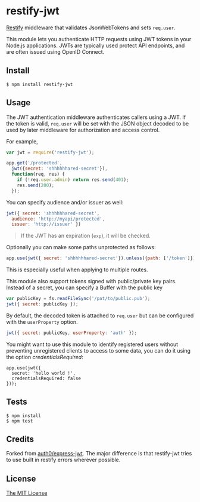 # restify-jwt

[Restify](http://mcavage.me/node-restify/) middleware that validates JsonWebTokens and sets `req.user`.

This module lets you authenticate HTTP requests using JWT tokens in your Node.js
applications.  JWTs are typically used protect API endpoints, and are
often issued using OpenID Connect.

## Install

    $ npm install restify-jwt

## Usage

The JWT authentication middleware authenticates callers using a JWT.
If the token is valid, `req.user` will be set with the JSON object decoded
to be used by later middleware for authorization and access control.

For example,

```javascript
var jwt = require('restify-jwt');

app.get('/protected',
  jwt({secret: 'shhhhhhared-secret'}),
  function(req, res) {
    if (!req.user.admin) return res.send(401);
    res.send(200);
  });
```

You can specify audience and/or issuer as well:

```javascript
jwt({ secret: 'shhhhhhared-secret',
  audience: 'http://myapi/protected',
  issuer: 'http://issuer' })
```

> If the JWT has an expiration (`exp`), it will be checked.

Optionally you can make some paths unprotected as follows:

```javascript
app.use(jwt({ secret: 'shhhhhhared-secret'}).unless({path: ['/token']}));
```

This is especially useful when applying to multiple routes.

This module also support tokens signed with public/private key pairs. Instead of a secret, you can specify a Buffer with the public key

```javascript
var publicKey = fs.readFileSync('/pat/to/public.pub');
jwt({ secret: publicKey });
```

By default, the decoded token is attached to `req.user` but can be configured with the `userProperty` option.

```javascript
jwt({ secret: publicKey, userProperty: 'auth' });
```

You might want to use this module to identify registered users without preventing unregistered clients to access to some data, you
can do it using the option _credentialsRequired_:

    app.use(jwt({
      secret: 'hello world !',
      credentialsRequired: false
    }));

## Tests

    $ npm install
    $ npm test

## Credits

Forked from [auth0/express-jwt](https://github.com/auth0/express-jwt). The major difference is that restify-jwt tries to use built in restify errors wherever possible.

## License

[The MIT License](http://opensource.org/licenses/MIT)
